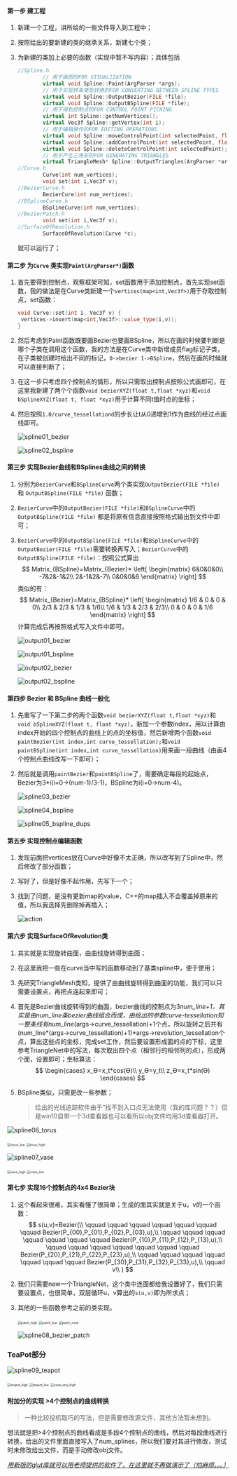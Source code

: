 #### 第一步 建工程

1. 新建一个工程，讲所给的一些文件导入到工程中；

2. 按照给出的要新建的类的继承关系，新建七个类；

3. 为新建的类加上必要的函数（实现中暂不写内容）；具体包括

   ```c++
   //Spline.h
           // 用于画图的FOR VISUALIZATION
           virtual void Spline::Paint(ArgParser *args);
           // 用于实现样条类型转换的FOR CONVERTING BETWEEN SPLINE TYPES
           virtual void Spline::OutputBezier(FILE *file);
           virtual void Spline::OutputBSpline(FILE *file);
           // 用于得到控制点的FOR CONTROL POINT PICKING
           virtual int Spline::getNumVertices();
           virtual Vec3f Spline::getVertex(int i);
           // 用于编辑操作的FOR EDITING OPERATIONS
           virtual void Spline::moveControlPoint(int selectedPoint, float x, float y);
           virtual void Spline::addControlPoint(int selectedPoint, float x, float y);
           virtual void Spline::deleteControlPoint(int selectedPoint);
           // 用于产生三角形的FOR GENERATING TRIANGLES
           virtual TriangleMesh* Spline::OutputTriangles(ArgParser *args);
   //Curve.h
           Curve(int num_vertices);
           void set(int i,Vec3f v);
   //BezierCurve.h
           BezierCure(int num_vertices);
   //BSplineCurve.h
           BSplineCurve(int num_vertices);
   //BezierPatch.h
           void set(int i,Vec3f v);
   //SurfaceOfRevolution.h
           SurfaceOfRevolution(Curve *c);
   ```
   
   就可以运行了；

#### 第二步 为`Curve` 类实现`Paint(ArgParser*)`函数

1. 首先要得到控制点，观察框架可知，set函数用于添加控制点，首先实现set函数，我的做法是在Curve类新建一个`vertices(map<int,Vec3f>)`用于存取控制点，set函数：

   ```c++
   void Curve::set(int i, Vec3f v) {
   	vertices->insert(map<int,Vec3f>::value_type(i,v));
   }
   ```

2. 然后考虑到Paint函数既要画Bezier也要画BSpline，所以在画的时候要判断是哪个子类在调用这个函数，我的方法是在Curve类中新增成员flag标记子类，在子类被创建时给出不同的标记，`0->bezier 1->BSpline`，然后在画的时候就可以直接判断了；

3. 在这一步只考虑四个控制点的情形，所以只需取出控制点按照公式画即可，在这里我新建了两个个函数`void bezierXYZ(float t,float *xyz)`和`void bSplineXYZ(float t, float *xyz)`用于计算不同t值时点的坐标；

4. 然后按照`1.0/curve_tessellationd`的步长让t从0递增到1作为曲线的经过点画线即可。

   ![spline01_bezier](./img/spline01_bezier.png)

   ![spline02_bspline](./img/spline02_bspline.png)

#### 第三步 实现Bezier曲线和BSplines曲线之间的转换

1. 分别为`BezierCurve`和`BSplineCurve`两个类实现`OutputBezier(FILE *file)` 和 `OutputBSpline(FILE *file)` 函数；

2. `BezierCurve`中的`OutputBezier(FILE *file)`和`BSplineCurve`中的 `OutputBSpline(FILE *file)` 都是将原有信息直接按照格式输出到文件中即可；

3. `BezierCurve`中的`OutputBSpline(FILE *file)`和`BSplineCurve`中的`OutputBezier(FILE *file)`需要转换再写入；`BezierCurve`中的`OutputBSpline(FILE *file)`：按照公式算出
   $$
   Matrix_{BSpline}=Matrix_{Bezier}*
   \left[
   \begin{matrix}
   6&0&0&0\\
   -7&2&-1&2\\
   2&-1&2&-7\\
   0&0&0&6
   \end{matrix}
   \right]
   $$
   类似的有：
   $$
   Matrix_{Bezier}=Matrix_{BSpline}*
   \left[
   \begin{matrix}
   1/6 & 0 & 0 & 0\\
   2/3 & 2/3 & 1/3 & 1/6\\
   1/6 & 1/3 & 2/3 & 2/3\\
   0 & 0 & 0 & 1/6
   \end{matrix}
   \right]
   $$
   计算完成后再按照格式写入文件中即可。
   
   ![output01_bezier](.\img\output01_bezier.png)
   
   ![output01_bspline](.\img\output01_bspline.png)
   
   ![output02_bezier](.\img\output02_bezier.png)
   
   ![output02_bspline](.\img\output02_bspline.png)

#### 第四步 Bezier 和 BSpline 曲线一般化

1. 先重写了一下第二步的两个函数`void bezierXYZ(float t,float *xyz)`和`void bSplineXYZ(float t, float *xyz)`，新加一个参数index，用以计算由index开始的四个控制点的曲线上的点的坐标值，然后新增两个函数`void paintBezier(int index,int curve_tessellation);`和`void paintBSpline(int index,int curve_tessellation)`用来画一段曲线（由画4个控制点曲线改写一下即可）；

2. 然后就是调用`paintBezier`和`paintBSpline`了，需要确定每段的起始点，Bezier为3*i(i=0->(num-1)/3-1)，BSpline为i(i=0->num-4)。

   ![spline03_bezier](.\img\spline03_bezier.png)

   ![spline04_bspline](.\img\spline04_bspline.png)

   ![spline05_bspline_dups](.\img\spline05_bspline_dups.png)

#### 第五步 实现控制点编辑函数

1. 发现前面把vertices放在Curve中好像不太正确，所以改写到了Spline中，然后修改了部分函数；

2. 写好了，但是好像不起作用，先写下一个；

3. 找到了问题，是没有更新map的value，C++的map插入不会覆盖掉原来的值，所以我选择先删除掉再插入；

   ![action](.\img\action.gif)

#### 第六步 实现SurfaceOfRevolution类

1. 其实就是实现旋转曲面，由曲线旋转得到曲面；

2. 在这里我把一些在curve当中写的函数移动到了基类spline中，便于使用；

3. 先研究TriangleMesh类知，提供了由曲线旋转得到曲面的功能，我们可以只需要设置点，再把点连起来即可；

4. 首先是Bezier曲线旋转得到的曲面，bezier曲线的控制点为3*num_line+1，其实是由num_line条bezier曲线组合而成，由给出的参数curve-tessellation知一整条线有num_line*(args->curve_tessellation)+1个点，所以旋转之后共有(num_line*(args->curve_tessellation)+1)*args->revolution_tessellation个点，算出这些点的坐标，完成set工作，然后要设置形成面的点的下标，这里参考TriangleNet中的写法，每次取出四个点（相邻行的相邻列的点），形成两个面，设置即可；坐标算法：
   $$
   \begin{cases}
   x_Ө=x_t*cos(Ө)\\
   y_Ө=y_t\\
   z_Ө=x_t*sin(Ө)
   \end{cases}
   $$
   
5. BSpline类似，只需更改一些参数；

   > 给出的光线追踪软件由于“找不到入口点无法使用（我的库问题？？）但是win10自带一个3d查看器也可以看所以obj文件均用3d查看器打开。

![spline06_torus](.\img\spline06_torus.png)

<img src=".\img\torus_low.png" alt="torus_low" style="zoom:50%;" />

<img src=".\img\torus_high.png" alt="torus_high" style="zoom:50%;" />

![spline07_vase](.\img\spline07_vase.png)

<img src=".\img\vase_high.png" alt="vase_high" style="zoom: 50%;" />

<img src=".\img\vase_low.png" alt="vase_low" style="zoom:50%;" />

#### 第七步 实现16个控制点的4x4 Bezier块

1. 这个看起来很难，其实看懂了很简单；生成的面其实就是关于u，v的一个函数：
   $$
   s(u,v)=Bezier(\\
   \qquad \qquad \qquad \qquad \qquad \qquad \qquad Bezier(P_{00},P_{01},P_{02},P_{03},u),\\
   \qquad \qquad \qquad \qquad \qquad \qquad \qquad Bezier(P_{10},P_{11},P_{12},P_{13},u),\\
   \qquad \qquad \qquad \qquad \qquad \qquad \qquad Bezier(P_{20},P_{21},P_{22},P_{23},u),\\
   \qquad \qquad \qquad \qquad \qquad \qquad \qquad Bezier(P_{30},P_{31},P_{32},P_{33},u),\\
   \qquad v\\
   )
   $$

2. 我们只需要new一个TriangleNet，这个类中连面都给我设置好了，我们只需要设置点，也很简单，双层循环u，v算出的`s(u,v)`即为所求点；

3. 其他的一些函数参考之前的类实现。

   <img src=".\img\patch_high.png" alt="patch_high" style="zoom:50%;" />

   <img src=".\img\patch_low.png" alt="patch_low" style="zoom:50%;" />

   <img src=".\img\patch_med.png" alt="patch_med" style="zoom:50%;" />

   ![spline08_bezier_patch](.\img\spline08_bezier_patch.png)

### TeaPot部分

![spline09_teapot](.\img\spline09_teapot.png)

<img src=".\img\teapot_high.png" alt="teapot_high" style="zoom:50%;" />

<img src=".\img\teapot_low.png" alt="teapot_low" style="zoom:50%;" />

<img src=".\img\vase_very_high.png" alt="vase_very_high" style="zoom:50%;" />

#### 附加分的实现 >4个控制点的曲线转换

> 一种比较投机取巧的写法，但是需要修改源文件，其他方法暂未想到。

想法就是把>4个控制点的曲线看成是多段4个控制点的曲线，然后对每段曲线进行转换，给出的文件里面直接写入了num_splines，所以我们要对其进行修改，测试时未修改给出文件，而是手动修改obj文件。



*<u>用新版的glut库就可以用老师提供的软件了，在这里就不再做演示了（怕麻烦。。。）</u>*